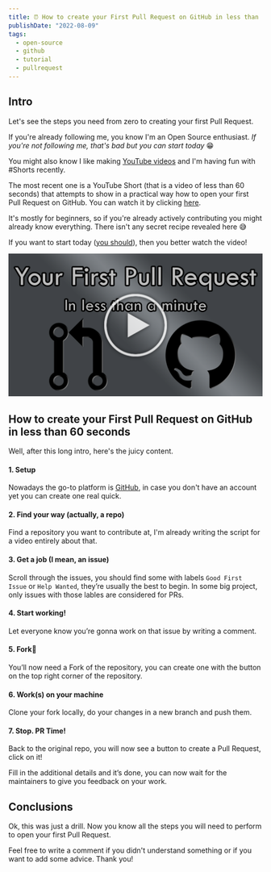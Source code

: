 ```yaml
---
title: ⏰ How to create your First Pull Request on GitHub in less than 60 seconds!
publishDate: "2022-08-09"
tags:
  - open-source
  - github
  - tutorial
  - pullrequest
---
```


## Intro

Let's see the steps you need from zero to creating your first Pull Request.

If you're already following me, you know I'm an Open Source enthusiast.
_If you're not following me, that's bad but you can start today_ 😁

You might also know I like making [YouTube videos](https://www.youtube.com/channel/UC-KqnO3ez7vF-kyIQ_22rdA) and I'm having fun with #Shorts recently.

The most recent one is a YouTube Short (that is a video of less than 60 seconds) that attempts to show in a practical way how to open your first Pull Request on GitHub. You can watch it by clicking [here](https://youtube.com/shorts/0HKE5nDypUg).

It's mostly for beginners, so if you're already actively contributing you might already know everything. There isn't any secret recipe revealed here 😅

If you want to start today ([you should](https://youtu.be/uquIcISFtwg)), then you better watch the video!

[![Youtube Video](./preview.png) ](https://youtube.com/shorts/0HKE5nDypUg)

## How to create your First Pull Request on GitHub in less than 60 seconds

Well, after this long intro, here's the juicy content.

#### 1. Setup

Nowadays the go-to platform is [GitHub](https://github.com/), in case you don't have an account yet you can create one real quick.

#### 2. Find your way (actually, a repo)

Find a repository you want to contribute at, I'm already writing the script for a video entirely about that.

#### 3. Get a job (I mean, an issue)

Scroll through the issues, you should find some with labels `Good First Issue` or `Help Wanted`, they’re usually the best to begin. In some big project, only issues with those lables are considered for PRs.

#### 4. Start working!

Let everyone know you’re gonna work on that issue by writing a comment.

#### 5. Fork🍴

You’ll now need a Fork of the repository, you can create one with the button on the top right corner of the repository.

#### 6. Work(s) on your machine

Clone your fork locally, do your changes in a new branch and push them.

#### 7. Stop. PR Time!

Back to the original repo, you will now see a button to create a Pull Request, click on it!

Fill in the additional details and it’s done, you can now wait for the maintainers to give you feedback on your work.

## Conclusions

Ok, this was just a drill. Now you know all the steps you will need to perform to open your first Pull Request.

Feel free to write a comment if you didn't understand something or if you want to add some advice. Thank you!
